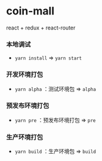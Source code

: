 # coin-mall

react + redux + react-router

### 本地调试

- `yarn install` => `yarn start`

### 开发环境打包

- `yarn alpha` ：测试环境包 => `alpha`

### 预发布环境打包

- `yarn pre` ：预发布环境打包 => `pre`

### 生产环境打包

- `yarn build` ：生产环境包 => `build`

